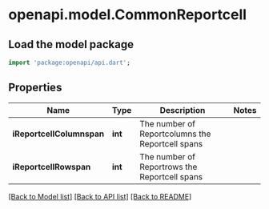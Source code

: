 # openapi.model.CommonReportcell

## Load the model package
```dart
import 'package:openapi/api.dart';
```

## Properties
Name | Type | Description | Notes
------------ | ------------- | ------------- | -------------
**iReportcellColumnspan** | **int** | The number of Reportcolumns the Reportcell spans | 
**iReportcellRowspan** | **int** | The number of Reportrows the Reportcell spans | 

[[Back to Model list]](../README.md#documentation-for-models) [[Back to API list]](../README.md#documentation-for-api-endpoints) [[Back to README]](../README.md)



